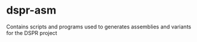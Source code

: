 # dspr-asm
Contains scripts and programs used to generates assemblies and variants for the DSPR project
